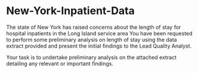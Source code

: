 # New-York-Inpatient-Data
The state of New York has raised concerns about the length of stay for hospital inpatients in the Long Island service area You have been requested to perform some preliminary analysis on length of stay using the data extract provided and present the initial findings to the Lead Quality Analyst. 

Your task is to undertake preliminary analysis on the attached extract detailing any relevant or important findings.
